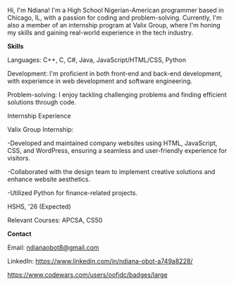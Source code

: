 
Hi, I'm Ndiana!
I'm a High School Nigerian-American programmer based in Chicago, IL, with a passion for coding and problem-solving. Currently, I'm also a member of an internship program at Valix Group, where I'm honing my skills and gaining real-world experience in the tech industry.

**Skills**

Languages: C++, C, C#, Java, JavaScript/HTML/CSS, Python

Development: I'm proficient in both front-end and back-end development, with experience in web development and software engineering.

Problem-solving: I enjoy tackling challenging problems and finding efficient solutions through code.

Internship Experience

Valix Group Internship: 

-Developed and maintained company websites using HTML, JavaScript, CSS, and WordPress, ensuring a seamless and user-friendly experience for visitors.

-Collaborated with the design team to implement creative solutions and enhance website aesthetics.

-Utilized Python for finance-related projects.

HSHS, '26 (Expected)

Relevant Courses: APCSA, CS50

**Contact**

Email: ndianaobot8@gmail.com

LinkedIn: https://www.linkedin.com/in/ndiana-obot-a749a8228/

https://www.codewars.com/users/oofidc/badges/large
